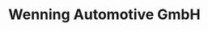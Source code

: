 ---
title: "Wenning Automotive GmbH"
url: /grosshabersdorf/wenning-automotive-gmbh/
shop: Autowerkstatt
---